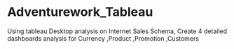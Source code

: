 # Adventurework_Tableau
Using tableau Desktop  analysis on Internet Sales Schema, Create 4 detailed dashboards analysis for Currency ,Product ,Promotion ,Customers
